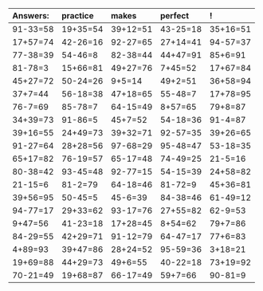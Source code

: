 | Answers: | practice | makes | perfect | ! |
| :--- | :--- | :--- | :--- | :--- |
| 91-33=58 | 19+35=54 | 39+12=51 | 43-25=18 | 35+16=51 | 
| 17+57=74 | 42-26=16 | 92-27=65 | 27+14=41 | 94-57=37 | 
| 77-38=39 | 54-46=8 | 82-38=44 | 44+47=91 | 85+6=91 | 
| 81-78=3 | 15+66=81 | 49+27=76 | 7+45=52 | 17+67=84 | 
| 45+27=72 | 50-24=26 | 9+5=14 | 49+2=51 | 36+58=94 | 
| 37+7=44 | 56-18=38 | 47+18=65 | 55-48=7 | 17+78=95 | 
| 76-7=69 | 85-78=7 | 64-15=49 | 8+57=65 | 79+8=87 | 
| 34+39=73 | 91-86=5 | 45+7=52 | 54-18=36 | 91-4=87 | 
| 39+16=55 | 24+49=73 | 39+32=71 | 92-57=35 | 39+26=65 | 
| 91-27=64 | 28+28=56 | 97-68=29 | 95-48=47 | 53-18=35 | 
| 65+17=82 | 76-19=57 | 65-17=48 | 74-49=25 | 21-5=16 | 
| 80-38=42 | 93-45=48 | 92-77=15 | 54-15=39 | 24+58=82 | 
| 21-15=6 | 81-2=79 | 64-18=46 | 81-72=9 | 45+36=81 | 
| 39+56=95 | 50-45=5 | 45-6=39 | 84-38=46 | 61-49=12 | 
| 94-77=17 | 29+33=62 | 93-17=76 | 27+55=82 | 62-9=53 | 
| 9+47=56 | 41-23=18 | 17+28=45 | 8+54=62 | 79+7=86 | 
| 84-29=55 | 42+29=71 | 91-12=79 | 64-47=17 | 77+6=83 | 
| 4+89=93 | 39+47=86 | 28+24=52 | 95-59=36 | 3+18=21 | 
| 19+69=88 | 44+29=73 | 49+6=55 | 40-22=18 | 73+19=92 | 
| 70-21=49 | 19+68=87 | 66-17=49 | 59+7=66 | 90-81=9 | 
